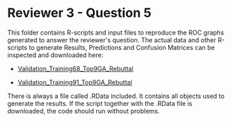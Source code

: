 # Reviewer 3 - Question 5

This folder contains R-scripts and input files to reproduce the ROC graphs generated to answer the reviewer's question.
The actual data and other R-scripts to generate Results, Predictions and Confusion Matrices can be inspected and downloaded here:

* [Validation_Training68_Top9GA_Rebuttal](https://www.dropbox.com/sh/rvqgr1751ec2suf/AADF3CkFapKPWsiYYkS5uFk4a?dl=0)

* [Validation_Training91_Top9GA_Rebuttal](https://www.dropbox.com/sh/2srifza7cs1welx/AABluUZ8UP1bmEt3dIAqRYGLa?dl=0)

There is always a file called .RData included. It contains all objects used to generate the results. If the script together with the .RData file is downloaded, the code should run without problems.